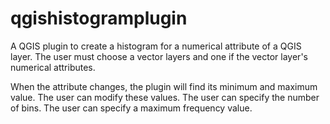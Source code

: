 # qgishistogramplugin
A QGIS plugin to create a histogram for a numerical attribute of a QGIS layer.
The user must choose a vector layers and one if the vector layer's
numerical attributes.

When the attribute changes, the plugin will find its minimum and maximum
value.  The user can modify these values.
The user can specify the number of bins.
The user can specify a maximum frequency value.



